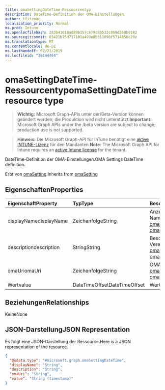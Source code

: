 ```yaml
---
title: omaSettingDateTime-Ressourcentyp
description: DateTime-Definition der OMA-Einstellungen.
author: tfitzmac
localization_priority: Normal
ms.prod: Intune
ms.openlocfilehash: 283b41018ad89b157c679c8b532c869d350b9182
ms.sourcegitcommit: 03421b75d717101a499e0b311890f5714056e29e
ms.translationtype: MT
ms.contentlocale: de-DE
ms.lasthandoff: 02/21/2019
ms.locfileid: "30144464"
---
```

# <a name="omasettingdatetime-resource-type"></a><span data-ttu-id="efe90-103">omaSettingDateTime-Ressourcentyp</span><span class="sxs-lookup"><span data-stu-id="efe90-103">omaSettingDateTime resource type</span></span>

> <span data-ttu-id="efe90-104">**Wichtig:** Microsoft Graph-APIs unter der/Beta-Version können geändert werden; die Produktion wird nicht unterstützt.</span><span class="sxs-lookup"><span data-stu-id="efe90-104">**Important:** Microsoft Graph APIs under the /beta version are subject to change; production use is not supported.</span></span>

> <span data-ttu-id="efe90-105">**Hinweis:** Die Microsoft Graph-API für InTune benötigt eine [aktive INTUNE-Lizenz](https://go.microsoft.com/fwlink/?linkid=839381) für den Mandanten.</span><span class="sxs-lookup"><span data-stu-id="efe90-105">**Note:** The Microsoft Graph API for Intune requires an [active Intune license](https://go.microsoft.com/fwlink/?linkid=839381) for the tenant.</span></span>

<span data-ttu-id="efe90-106">DateTime-Definition der OMA-Einstellungen.</span><span class="sxs-lookup"><span data-stu-id="efe90-106">OMA Settings DateTime definition.</span></span>


<span data-ttu-id="efe90-107">Erbt von [omaSetting](../resources/intune-deviceconfig-omasetting.md).</span><span class="sxs-lookup"><span data-stu-id="efe90-107">Inherits from [omaSetting](../resources/intune-deviceconfig-omasetting.md)</span></span>

## <a name="properties"></a><span data-ttu-id="efe90-108">Eigenschaften</span><span class="sxs-lookup"><span data-stu-id="efe90-108">Properties</span></span>
|<span data-ttu-id="efe90-109">Eigenschaft</span><span class="sxs-lookup"><span data-stu-id="efe90-109">Property</span></span>|<span data-ttu-id="efe90-110">Typ</span><span class="sxs-lookup"><span data-stu-id="efe90-110">Type</span></span>|<span data-ttu-id="efe90-111">Beschreibung</span><span class="sxs-lookup"><span data-stu-id="efe90-111">Description</span></span>|
|:---|:---|:---|
|<span data-ttu-id="efe90-112">displayName</span><span class="sxs-lookup"><span data-stu-id="efe90-112">displayName</span></span>|<span data-ttu-id="efe90-113">Zeichenfolge</span><span class="sxs-lookup"><span data-stu-id="efe90-113">String</span></span>|<span data-ttu-id="efe90-114">Anzeigename</span><span class="sxs-lookup"><span data-stu-id="efe90-114">Display Name.</span></span> <span data-ttu-id="efe90-115">Vererbt von [omaSetting](../resources/intune-deviceconfig-omasetting.md)</span><span class="sxs-lookup"><span data-stu-id="efe90-115">Inherited from [omaSetting](../resources/intune-deviceconfig-omasetting.md)</span></span>|
|<span data-ttu-id="efe90-116">description</span><span class="sxs-lookup"><span data-stu-id="efe90-116">description</span></span>|<span data-ttu-id="efe90-117">String</span><span class="sxs-lookup"><span data-stu-id="efe90-117">String</span></span>|<span data-ttu-id="efe90-118">Beschreibung.</span><span class="sxs-lookup"><span data-stu-id="efe90-118">Description.</span></span> <span data-ttu-id="efe90-119">Vererbt von [omaSetting](../resources/intune-deviceconfig-omasetting.md)</span><span class="sxs-lookup"><span data-stu-id="efe90-119">Inherited from [omaSetting](../resources/intune-deviceconfig-omasetting.md)</span></span>|
|<span data-ttu-id="efe90-120">omaUri</span><span class="sxs-lookup"><span data-stu-id="efe90-120">omaUri</span></span>|<span data-ttu-id="efe90-121">Zeichenfolge</span><span class="sxs-lookup"><span data-stu-id="efe90-121">String</span></span>|<span data-ttu-id="efe90-122">OMA</span><span class="sxs-lookup"><span data-stu-id="efe90-122">OMA.</span></span> <span data-ttu-id="efe90-123">Vererbt von [omaSetting](../resources/intune-deviceconfig-omasetting.md)</span><span class="sxs-lookup"><span data-stu-id="efe90-123">Inherited from [omaSetting](../resources/intune-deviceconfig-omasetting.md)</span></span>|
|<span data-ttu-id="efe90-124">Wert</span><span class="sxs-lookup"><span data-stu-id="efe90-124">value</span></span>|<span data-ttu-id="efe90-125">DateTimeOffset</span><span class="sxs-lookup"><span data-stu-id="efe90-125">DateTimeOffset</span></span>|<span data-ttu-id="efe90-126">Wert.</span><span class="sxs-lookup"><span data-stu-id="efe90-126">Value.</span></span>|

## <a name="relationships"></a><span data-ttu-id="efe90-127">Beziehungen</span><span class="sxs-lookup"><span data-stu-id="efe90-127">Relationships</span></span>
<span data-ttu-id="efe90-128">Keine</span><span class="sxs-lookup"><span data-stu-id="efe90-128">None</span></span>

## <a name="json-representation"></a><span data-ttu-id="efe90-129">JSON-Darstellung</span><span class="sxs-lookup"><span data-stu-id="efe90-129">JSON Representation</span></span>
<span data-ttu-id="efe90-130">Es folgt eine JSON-Darstellung der Ressource.</span><span class="sxs-lookup"><span data-stu-id="efe90-130">Here is a JSON representation of the resource.</span></span>
<!-- {
  "blockType": "resource",
  "@odata.type": "microsoft.graph.omaSettingDateTime"
}
-->
``` json
{
  "@odata.type": "#microsoft.graph.omaSettingDateTime",
  "displayName": "String",
  "description": "String",
  "omaUri": "String",
  "value": "String (timestamp)"
}
```




